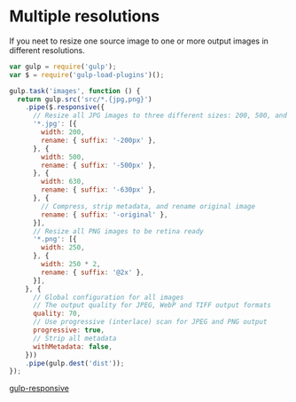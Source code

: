 # Multiple resolutions

If you neet to resize one source image to one or more output images in different resolutions.

```js
var gulp = require('gulp');
var $ = require('gulp-load-plugins')();

gulp.task('images', function () {
  return gulp.src('src/*.{jpg,png}')
    .pipe($.responsive({
      // Resize all JPG images to three different sizes: 200, 500, and 630 pixels
      '*.jpg': [{
        width: 200,
        rename: { suffix: '-200px' },
      }, {
        width: 500,
        rename: { suffix: '-500px' },
      }, {
        width: 630,
        rename: { suffix: '-630px' },
      }, {
        // Compress, strip metadata, and rename original image
        rename: { suffix: '-original' },
      }],
      // Resize all PNG images to be retina ready
      '*.png': [{
        width: 250,
      }, {
        width: 250 * 2,
        rename: { suffix: '@2x' },
      }],
    }, {
      // Global configuration for all images
      // The output quality for JPEG, WebP and TIFF output formats
      quality: 70,
      // Use progressive (interlace) scan for JPEG and PNG output
      progressive: true,
      // Strip all metadata
      withMetadata: false,
    }))
    .pipe(gulp.dest('dist'));
});
```

[gulp-responsive](https://www.npmjs.com/package/gulp-responsive)
